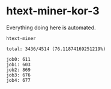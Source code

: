 # htext-miner-kor-3

Everything doing here is automated.

```
htext-miner

total: 3436/4514 (76.11874169251219%)

job0: 611
job1: 603
job2: 869
job3: 676
job4: 677
```